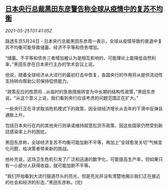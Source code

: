 <!--1621908062000-->
[日本央行总裁黑田东彦警告称全球从疫情中的复苏不均衡](https://cn.reuters.com/article/boj-president-0524-mon-idCNKCS2D603X)
------

<div><i>2021-05-25T01:41:05Z</i></div><p>路透东京5月24日 - 日本央行总裁黑田东彦周一表示，全球从疫情导致的衰退中复苏不均衡可能导致储蓄、经济不平等和债务增加。</p><p>“储蓄、不平等和债务三者增加被认为是相互影响的，可能理论上能降低自然利率，”黑田东彦在日本央行主办的学术会议上说。</p><p>他说，随着全球经济从大流行的最初打击中恢复，各国央行的作用将从提供流动性支持转向帮助公司保持偿债能力。</p><p>“政策反应的性质将…从临时的急救措施转变为中长期的结构性政策，”黑田东彦说。“从这个意义上说，我们看到央行应该考虑的问题范围正在扩大。”</p><p>一些央行正在寻求取消危机模式下的政策，因全球经济增长从去年的下滑中反弹且通胀上升。</p><p>包括日本央行在内的其他央行则承诺维持超宽松货币政策，因这些国家仍然受到新冠感染率上升的困扰。</p><p>黑田东彦称，全球经济复苏不均衡可能加剧不平等，再加上“全球愈发关切”气候变化问题，给决策者带来新的挑战。</p><p>他补充说，这场卫生危机引发了广泛和迅速的数字化，可能提高生产率，但如果只有一小部分人获得收益，就可能加剧不平等。</p><p>“我们开始看到大流行隧道尽头的亮光，但是亮光并没有清楚地揭示我们正在接近的社会和经济的形态，”黑田东彦称。(完)</p>
